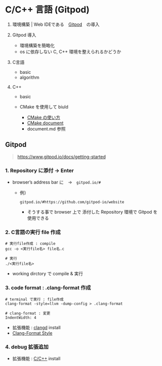 # C/C++ 言語 (Gitpod)
1. 環境構築 | Web IDEである　[Gitpod](https://www.gitpod.io/docs/getting-started)　の導入

2. Gitpod 導入
   - 環境構築を簡略化
   - os に依存しない C, C++ 環境を整えられるかどうか

3. C言語
   - basic
   - algorithm
4. C++
   - basic

   - CMake を使用して biuld
     - [CMake の使い方](https://qiita.com/shohirose/items/45fb49c6b429e8b204ac)
     - [CMake document](https://cmake.org/cmake/help/v3.22/guide/tutorial/A%20Basic%20Starting%20Point.html)
     - document.md 参照

## Gitpod
> https://www.gitpod.io/docs/getting-started
### 1. Repository に添付 -> Enter
- browser’s address bar に　->　`gitpod.io/#`

  - 例）
    ```
    gitpod.io/#https://github.com/gitpod-io/website
    ```
    - そうする事で browser 上で 添付した Repository 環境で Gitpod を使用できる

### 2. C言語の実行 file 作成

    # 実行file作成 : compile
    gcc -o <実行file名> file名.c

    # 実行
    ./<実行file名>
- working dirctory で compile & 実行

### 3. code format : .clang-format 作成

    # terminal で実行 : file作成
    clang-format -style=llvm -dump-config > .clang-format

    # clang-format : 変更
    IndentWidth: 4
- 拡張機能 : [clangd](https://marketplace.visualstudio.com/items?itemName=llvm-vs-code-extensions.vscode-clangd) install
- [Clang-Format Style](https://clang.llvm.org/docs/ClangFormatStyleOptions.html)

### 4. debug 拡張追加
- 拡張機能 : [C/C++](https://marketplace.visualstudio.com/items?itemName=ms-vscode.cpptools) install
